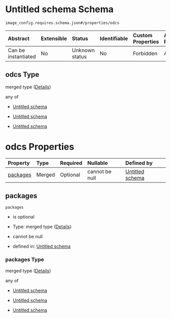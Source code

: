 # Untitled schema Schema

```txt
image_config.requires.schema.json#/properties/odcs
```



| Abstract            | Extensible | Status         | Identifiable | Custom Properties | Additional Properties | Access Restrictions | Defined In                                                                                              |
| :------------------ | :--------- | :------------- | :----------- | :---------------- | :-------------------- | :------------------ | :------------------------------------------------------------------------------------------------------ |
| Can be instantiated | No         | Unknown status | No           | Forbidden         | Allowed               | none                | [image\_config.requires.schema.json\*](../out/image_config.requires.schema.json "open original schema") |

## odcs Type

merged type ([Details](image_config-1-properties-odcs.md))

any of

*   [Untitled schema](image_config-1-properties-odcs-anyof-0.md "check type definition")

*   [Untitled schema](image_config-1-properties-odcs-anyof-1.md "check type definition")

*   [Untitled schema](image_config-1-properties-odcs-anyof-2.md "check type definition")

# odcs Properties

| Property              | Type   | Required | Nullable       | Defined by                                                                                                                                        |
| :-------------------- | :----- | :------- | :------------- | :------------------------------------------------------------------------------------------------------------------------------------------------ |
| [packages](#packages) | Merged | Optional | cannot be null | [Untitled schema](image_config-1-properties-odcs-properties-packages.md "image_config.requires.schema.json#/properties/odcs/properties/packages") |

## packages



`packages`

*   is optional

*   Type: merged type ([Details](image_config-1-properties-odcs-properties-packages.md))

*   cannot be null

*   defined in: [Untitled schema](image_config-1-properties-odcs-properties-packages.md "image_config.requires.schema.json#/properties/odcs/properties/packages")

### packages Type

merged type ([Details](image_config-1-properties-odcs-properties-packages.md))

any of

*   [Untitled schema](image_config-1-properties-odcs-properties-packages-anyof-0.md "check type definition")

*   [Untitled schema](image_config-1-properties-odcs-properties-packages-anyof-1.md "check type definition")

*   [Untitled schema](image_config-1-properties-odcs-properties-packages-anyof-2.md "check type definition")
